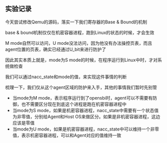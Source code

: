 ## 实验记录
今天尝试修改Qemu的源码，落实一下我们寄存器的Base & Bound的机制

base & bound机制仅仅在机密容器进程，跑到Linux的状态的时候，才会生效

M mode自然可以访问，U mode没法访问，因为他没有办法操控页表，而且agent位置的页表，确实已经通过U_bit来进行防护了

因此其实本质上就是，mode为S mode的时候，在程序运行到Linux中时，才对系统做检查

我们可以通过nacc_state和mode的值，来实现这件事情的判断

梳理一下，我们仅从这个agent区域的防护来入手，其他的事情我们暂时先别管
- 当mode为M mode，表示程序运行到了opensbi时，agent可以不需要有防御，也不需要区分现在到底这个进程是跑在机密容器进程中
- 当mode为S mode，如果是机密容器进程，nacc_state中需要有一个状态值为非零值，分别给Agent和Host OS来做区分。如果是非机密容器进程，这边应该是零值
- 当mode为U mode，如果是机密容器进程，nacc_state中可以维持一个非零值，表示机密容器进程，可以和Agent对应的值维持一致


